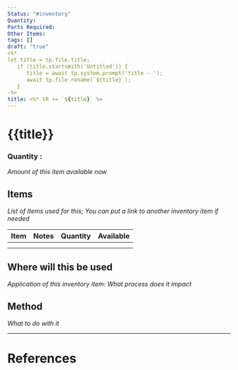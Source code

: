 ```yaml
---
Status: "#inventory"
Quantity: 
Parts Required: 
Other Items: 
tags: []
draft: "true"
<%*
let title = tp.file.title;
   if (title.startsWith('Untitled')) {
      title = await tp.system.prompt('title - ');
      await tp.file.rename(`${title}`);
   }
-%>
title: <%* tR += `${title}` %>
---
```


# {{title}}



### Quantity :
*Amount of this item available now*




## Items

*List of Items used for this; You can put a link to another inventory item if needed*



| Item | Notes | Quantity | Available |
| ---- | ----- | -------- | --------- |
|      |       |          |           |
|      |       |          |           |


## Where will this be used
*Application of this inventory item: What process does it impact*




## Method
*What to do with it*





---
# References
